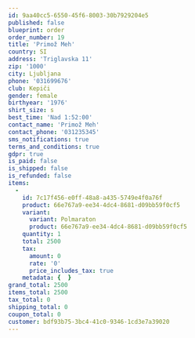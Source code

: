 ```yaml
---
id: 9aa40cc5-6550-45f6-8003-30b7929204e5
published: false
blueprint: order
order_number: 19
title: 'Primož Meh'
country: SI
address: 'Triglavska 11'
zip: '1000'
city: Ljubljana
phone: '031699676'
club: Kepiči
gender: female
birthyear: '1976'
shirt_size: s
best_time: 'Nad 1:52:00'
contact_name: 'Primož Meh'
contact_phone: '031235345'
sms_notifications: true
terms_and_conditions: true
gdpr: true
is_paid: false
is_shipped: false
is_refunded: false
items:
  -
    id: 7c17f456-e0ff-48a8-a435-5749e4f0a76f
    product: 66e767a9-ee34-4dc4-8681-d09bb59f0cf5
    variant:
      variant: Polmaraton
      product: 66e767a9-ee34-4dc4-8681-d09bb59f0cf5
    quantity: 1
    total: 2500
    tax:
      amount: 0
      rate: '0'
      price_includes_tax: true
    metadata: {  }
grand_total: 2500
items_total: 2500
tax_total: 0
shipping_total: 0
coupon_total: 0
customer: bdf93b75-3bc4-41c0-9346-1cd3e7a39020
---
```

